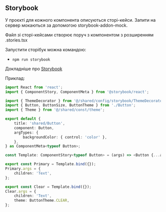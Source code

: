 ## Storybook

У проєкті для кожного компонента описуються сторі-кейси.
Запити на сервер мокаються за допомогою storybook-addon-mock.

Файл зі сторі-кейсами створює поруч з компонентом з розширенням .stories.tsx

Запустити сторібук можна командою:
- `npm run storybook`

Докладніше про [Storybook](/docs/storybook.md)

Приклад:

```typescript jsx
import React from 'react';
import { ComponentStory, ComponentMeta } from '@storybook/react';

import { ThemeDecorator } from '@/shared/config/storybook/ThemeDecorator/ThemeDecorator';
import { Button, ButtonSize, ButtonTheme } from './Button';
import { Theme } from '@/shared/const/theme';

export default {
    title: 'shared/Button',
    component: Button,
    argTypes: {
        backgroundColor: { control: 'color' },
    },
} as ComponentMeta<typeof Button>;

const Template: ComponentStory<typeof Button> = (args) => <Button {...args} />;

export const Primary = Template.bind({});
Primary.args = {
    children: 'Text',
};

export const Clear = Template.bind({});
Clear.args = {
    children: 'Text',
    theme: ButtonTheme.CLEAR,
};
```
